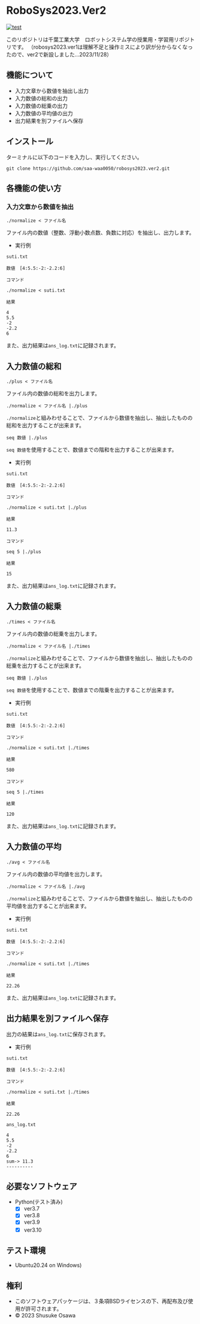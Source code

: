 # RoboSys2023.Ver2
[![test](https://github.com/saa-waa0050/robosys2023.ver2/actions/workflows/test.yml/badge.svg)](https://github.com/saa-waa0050/robosys2023.ver2/actions/workflows/test.yml)

このリポジトリは千葉工業大学　ロボットシステム学の授業用・学習用リポジトリです。
（robosys2023.ver1は理解不足と操作ミスにより訳が分からなくなったので、ver2で新設しました...2023/11/28）

## 機能について
- 入力文章から数値を抽出し出力
- 入力数値の総和の出力
- 入力数値の総乗の出力
-  入力数値の平均値の出力
- 出力結果を別ファイルへ保存

## インストール
ターミナルに以下のコードを入力し、実行してください。
```
git clone https://github.com/saa-waa0050/robosys2023.ver2.git
```

## 各機能の使い方
### 入力文章から数値を抽出

```
./normalize < ファイル名
```
ファイル内の数値（整数、浮動小数点数、負数に対応）を抽出し、出力します。
- 実行例

`suti.txt`
```
数値　[4:5.5:-2:-2.2:6]
```

`コマンド`
```
./normalize < suti.txt
```

`結果`
```
4
5.5
-2
-2.2
6
```
また、出力結果は`ans_log.txt`に記録されます。

## 入力数値の総和

```
./plus < ファイル名
```

ファイル内の数値の総和を出力します。

```
./normalize < ファイル名 |./plus
```

`./normalize`と組みわせることで、ファイルから数値を抽出し、抽出したものの総和を出力することが出来ます。

```
seq 数値 |./plus
```

`seq 数値`を使用することで、数値までの階和を出力することが出来ます。

- 実行例

`suti.txt`
```
数値　[4:5.5:-2:-2.2:6]
```

`コマンド`
```
./normalize < suti.txt |./plus
```

`結果`
```
11.3
```



`コマンド`
```
seq 5 |./plus
```

`結果`
```
15
```

また、出力結果は`ans_log.txt`に記録されます。

## 入力数値の総乗

```
./times < ファイル名
```

ファイル内の数値の総乗を出力します。

```
./normalize < ファイル名 |./times
```

`./normalize`と組みわせることで、ファイルから数値を抽出し、抽出したものの総乗を出力することが出来ます。

```
seq 数値 |./plus
```

`seq 数値`を使用することで、数値までの階乗を出力することが出来ます。

- 実行例

`suti.txt`
```
数値　[4:5.5:-2:-2.2:6]
```

`コマンド`
```
./normalize < suti.txt |./times
```

`結果`
```
580
```



`コマンド`
```
seq 5 |./times
```

`結果`
```
120
```

また、出力結果は`ans_log.txt`に記録されます。

## 入力数値の平均

```
./avg < ファイル名
```

ファイル内の数値の平均値を出力します。

```
./normalize < ファイル名 |./avg
```

`./normalize`と組みわせることで、ファイルから数値を抽出し、抽出したものの平均値を出力することが出来ます。

- 実行例

`suti.txt`
```
数値　[4:5.5:-2:-2.2:6]
```

`コマンド`
```
./normalize < suti.txt |./times
```

`結果`
```
22.26
```

また、出力結果は`ans_log.txt`に記録されます。

## 出力結果を別ファイルへ保存
出力の結果は`ans_log.txt`に保存されます。

- 実行例

`suti.txt`
```
数値　[4:5.5:-2:-2.2:6]
```

`コマンド`
```
./normalize < suti.txt |./times
```

`結果`
```
22.26
```

`ans_log.txt`
```
4
5.5
-2
-2.2
6
sum-> 11.3
----------
```

## 必要なソフトウェア
* Python(テスト済み)
  - [x] ver3.7
  - [x] ver3.8
  - [x] ver3.9
  - [x] ver3.10　

## テスト環境
* Ubuntu20.24 on Windows)

## 権利
- このソフトウェアパッケージは、３条項BSDライセンスの下、再配布及び使用が許可されます。
- © 2023 Shusuke Osawa
